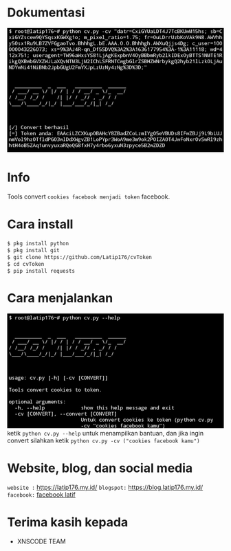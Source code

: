 # Dokumentasi
<img src="img/Screenshot_20211106-134305_Termux.jpg" alt="dokumentasi"></img>
# Info
Tools convert ```cookies facebook menjadi token``` facebook.
# Cara install
```CMD
$ pkg install python
$ pkg install git
$ git clone https://github.com/Latip176/cvToken
$ cd cvToken
$ pip install requests
```
# Cara menjalankan
<img src="img/Screenshot_20211106-143131_Termux.jpg" alt="tools help"></img>
ketik ```python cv.py --help``` untuk menampilkan bantuan, dan jika
ingin convert silahkan ketik ```python cv.py -cv ("cookies facebook kamu")```
# Website, blog, dan social media
```website :``` <a href="https://latip176.my.id/">https://latip176.my.id/</a>
```blogspot:``` <a href="https://blog.latip176.my.id/">https://blog.latip176.my.id/</a>
```facebook:``` <a href="https://facebook.com/latip176.my.id/">facebook latif</a>
# Terima kasih kepada
- XNSCODE TEAM
